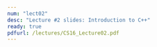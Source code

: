 ```yaml
---
num: "lect02"
desc: "Lecture #2 slides: Introduction to C++"
ready: true
pdfurl: /lectures/CS16_Lecture02.pdf
---
```

